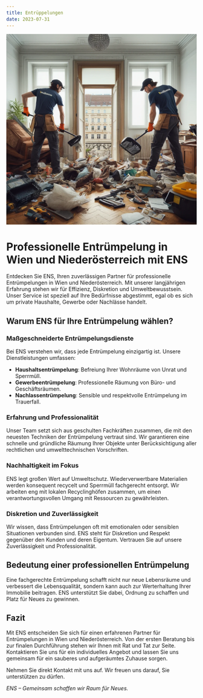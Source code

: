 ```yaml
---
title: Entrüppelungen
date: 2023-07-31
---
```


![](./banner.webp)

# Professionelle Entrümpelung in Wien und Niederösterreich mit ENS

Entdecken Sie ENS, Ihren zuverlässigen Partner für professionelle Entrümpelungen in Wien und Niederösterreich. Mit unserer langjährigen Erfahrung stehen wir für Effizienz, Diskretion und Umweltbewusstsein. Unser Service ist speziell auf Ihre Bedürfnisse abgestimmt, egal ob es sich um private Haushalte, Gewerbe oder Nachlässe handelt.

## Warum ENS für Ihre Entrümpelung wählen?

### Maßgeschneiderte Entrümpelungsdienste

Bei ENS verstehen wir, dass jede Entrümpelung einzigartig ist. Unsere Dienstleistungen umfassen:

- **Haushaltsentrümpelung**: Befreiung Ihrer Wohnräume von Unrat und Sperrmüll.
- **Gewerbeentrümpelung**: Professionelle Räumung von Büro- und Geschäftsräumen.
- **Nachlassentrümpelung**: Sensible und respektvolle Entrümpelung im Trauerfall.

### Erfahrung und Professionalität

Unser Team setzt sich aus geschulten Fachkräften zusammen, die mit den neuesten Techniken der Entrümpelung vertraut sind. Wir garantieren eine schnelle und gründliche Räumung Ihrer Objekte unter Berücksichtigung aller rechtlichen und umwelttechnischen Vorschriften.

### Nachhaltigkeit im Fokus

ENS legt großen Wert auf Umweltschutz. Wiederverwertbare Materialien werden konsequent recycelt und Sperrmüll fachgerecht entsorgt. Wir arbeiten eng mit lokalen Recyclinghöfen zusammen, um einen verantwortungsvollen Umgang mit Ressourcen zu gewährleisten.

### Diskretion und Zuverlässigkeit

Wir wissen, dass Entrümpelungen oft mit emotionalen oder sensiblen Situationen verbunden sind. ENS steht für Diskretion und Respekt gegenüber den Kunden und deren Eigentum. Vertrauen Sie auf unsere Zuverlässigkeit und Professionalität.

## Bedeutung einer professionellen Entrümpelung

Eine fachgerechte Entrümpelung schafft nicht nur neue Lebensräume und verbessert die Lebensqualität, sondern kann auch zur Werterhaltung Ihrer Immobilie beitragen. ENS unterstützt Sie dabei, Ordnung zu schaffen und Platz für Neues zu gewinnen.

## Fazit

Mit ENS entscheiden Sie sich für einen erfahrenen Partner für Entrümpelungen in Wien und Niederösterreich. Von der ersten Beratung bis zur finalen Durchführung stehen wir Ihnen mit Rat und Tat zur Seite. Kontaktieren Sie uns für ein individuelles Angebot und lassen Sie uns gemeinsam für ein sauberes und aufgeräumtes Zuhause sorgen.

Nehmen Sie direkt Kontakt mit uns auf. Wir freuen uns darauf, Sie unterstützen zu dürfen.

_ENS – Gemeinsam schaffen wir Raum für Neues._
